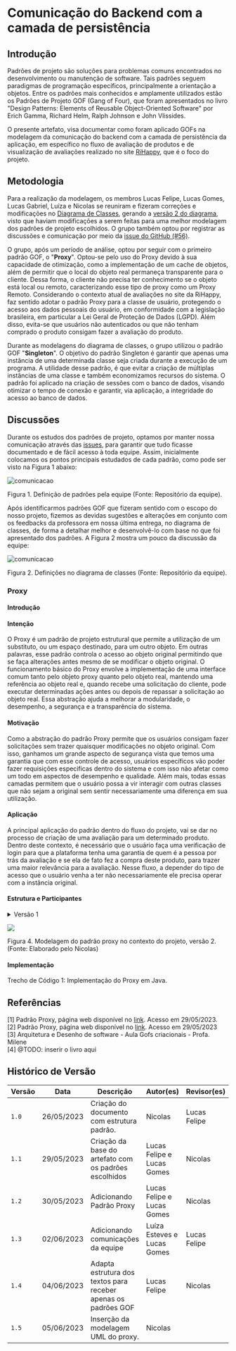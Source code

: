 # Comunicação do Backend com a camada de persistência

## Introdução

Padrões de projeto são soluções para problemas comuns encontrados no desenvolvimento ou manutenção de software. Tais padrões seguem paradigmas de programação específicos, principalmente a orientação a objetos. Entre os padrões mais conhecidos e amplamente utilizados estão os Padrões de Projeto GOF (Gang of Four), que foram apresentados no livro "Design Patterns: Elements of Reusable Object-Oriented Software" por Erich Gamma, Richard Helm, Ralph Johnson e John Vlissides.

O presente artefato, visa documentar como foram aplicado GOFs na modelagem da comunicação do backend com a camada de persistência da aplicação, em específico no fluxo de avaliação de produtos e de visualização de avaliações realizado no site [RiHappy](https://rihappy.com.br), que é o foco do projeto.

## Metodologia

Para a realização da modelagem, os membros Lucas Felipe, Lucas Gomes, Lucas Gabriel, Luíza e Nicolas se reuniram e fizeram correções e modificações no [Diagrama de Classes](../../2.modelagem/estatica/diagramadeclasses.md), gerando a [versão 2 do diagrama](../../2.modelagem/estatica/diagramadeclasses.md#versão-2), visto que haviam modificações a serem feitas para uma melhor modelagem dos padrões de projeto escolhidos. O grupo também optou por registrar as discussões e comunicação por meio da [issue do GitHub (#56)](https://github.com/UnBArqDsw2023-1/2023.1_G5_ProjetoRiHappy/issues/56).

O grupo, após um período de análise, optou por seguir com o primeiro padrão GOF, o "**Proxy**". Optou-se pelo uso do Proxy devido à sua capacidade de otimização, como a implementação de um cache de objetos, além de permitir que o local do objeto real permaneça transparente para o cliente. Dessa forma, o cliente não precisa ter conhecimento se o objeto está local ou remoto, caracterizando esse tipo de proxy como um Proxy Remoto. Considerando o contexto atual de avaliações no site da RiHappy, faz sentido adotar o padrão Proxy para a classe de usuário, protegendo o acesso aos dados pessoais do usuário, em conformidade com a legislação brasileira, em particular a Lei Geral de Proteção de Dados (LGPD). Além disso, evita-se que usuários não autenticados ou que não tenham comprado o produto consigam fazer a avaliação do produto.

Durante as modelagens do diagrama de classes, o grupo utilizou o padrão GOF "**Singleton**". O objetivo do padrão Singleton é garantir que apenas uma instância de uma determinada classe seja criada durante a execução de um programa. A utilidade desse padrão, é que evitar a criação de múltiplas instâncias de uma classe e também economizamos recursos do sistema. O padrão foi aplicado na criação de sessões com o banco de dados, visando otimizar o tempo de conexão e garantir, via aplicação, a integridade do acesso ao banco de dados.

<!-- Comentei essa parte porque ainda não usamos o Abstract Factory, pelo que conversamos com a professora. -->
<!-- Outro padrão que também foi bastante revisado e utilizado durante as modelagens foi o padrão "**Abstract Factory**". O objetivo principal do padrão Abstract Factory é abstrair a criação de objetos, permitindo que o código do cliente fique desacoplado das classes concretas específicas que estão sendo criadas. Isso promove a modularidade, a flexibilidade e a extensibilidade do sistema, tornando mais fácil adicionar novas variantes de produtos sem modificar o código existente. -->

## Discussões

Durante os estudos dos padrões de projeto, optamos por manter nossa comunicação através das [issues](https://github.com/UnBArqDsw2023-1/2023.1_G5_ProjetoRiHappy/issues/56), para garantir que tudo ficasse documentado e de fácil acesso à toda equipe. Assim, inicialmente colocamos os pontos principais estudados de cada padrão, como pode ser visto na Figura 1 abaixo:

![comunicacao](assets/padroes.png)
  
<p class="legenda">  Figura 1. Definição de padrões pela equipe (Fonte: Repositório da equipe). </p>

Após identificarmos padrões GOF que fizeram sentido com o escopo do nosso projeto, fizemos as devidas sugestões e alterações em conjunto com os feedbacks da professora em nossa última entrega, no diagrama de classes, de forma a detalhar melhor e desenvolvê-lo com base no que foi apresentado dos padrões. A Figura 2 mostra um pouco da discussão da equipe:

![comunicacao](assets/padroes2.png)
  
<p class="legenda"> Figura 2. Definições no diagrama de classes (Fonte: Repositório da equipe). </p>

### Proxy

#### Introdução

<!-- @TODO: inserir aqui uma junção dessas partes de baixo, uma explicação sobre o padrão mesmo. -->

#### Intenção

<!-- @TODO:  você pode passar essa parte para a introdução? A intenção é mais sucinta, algo como: intenção = acessar os atributos de uma classe sem expor sua implementação completa -->
O Proxy é um padrão de projeto estrutural que permite a utilização de um substituto, ou um espaço destinado, para um outro objeto. Em outras palavras, esse padrão controla o acesso ao objeto original permitindo que se faça alterações antes mesmo de se modificar o objeto original. O funcionamento básico do Proxy envolve a implementação de uma interface comum tanto pelo objeto proxy quanto pelo objeto real, mantendo uma referência ao objeto real e, quando recebe uma solicitação do cliente, pode executar determinadas ações antes ou depois de repassar a solicitação ao objeto real. Essa abstração ajuda a melhorar a modularidade, o desempenho, a segurança e a transparência do sistema.

#### Motivação

<!-- @TODO: essa parte aqui também é mais sucinta, essa parte aqui pode ir pra introdução. Seria algo como: Controlar o acesso aos dados pessoais do usuário na hora de realizar uma avaliação -->
Como a abstração do padrão Proxy permite que os usuários consigam fazer solicitações sem trazer quaisquer modificações no objeto original. Com isso, ganhamos um grande aspecto de segurança vista que temos uma garantia que com esse controle de acesso, usuários específicos vão poder fazer requisições especificas dentro do sistema e com isso não afetar como um todo em aspectos de desempenho e qualidade. Além mais, todas essas camadas permitem que o usuário possa a vir interagir com outras classes que não sejam a original sem sentir necessariamente uma diferença em sua utilização.

#### Aplicação

A principal aplicação do padrão dentro do fluxo do projeto, vai se dar no processo de criação de uma avaliação para um determinado produto. Dentro deste contexto, é necessário que o usuário faça uma verificação de login para que a plataforma tenha uma garantia de quem é a pessoa por trás da avaliação e se ela de fato fez a compra deste produto, para trazer uma maior relevância para a avaliação. Nesse fluxo, a depender do tipo de acesso que o usuário venha a ter não necessariamente ele precisa operar com a instância original.

#### Estrutura e Participantes

<details>
<summary> Versão 1 </summary>

![](./assets/gof/4804.png)
<p class="legenda">Figura 3. Primeira versão, em baixa fidelidade, da modelagem do padrão proxy. (Fonte: Elaborado pelo Nicolas)</p>
</details>

![](assets/usuario-proxy.png)
<p class="legenda">Figura 4. Modelagem do padrão proxy no contexto do projeto, versão 2. (Fonte: Elaborado pelo Nicolas) </p>

#### Implementação

[](pseudoCodigoProxy.java ':include :type=code')
<p class="legenda">Trecho de Código 1: Implementação do Proxy em Java.</p>

## Referências

[1] Padrão Proxy, página web disponível no [link](https://refactoring.guru/pt-br/design-patterns/proxy). Acesso em 29/05/2023. <br>
[2] Padrão Proxy, página web disponível no [link](https://diogomoreira.gitbook.io/padroes-de-projeto/padrao-proxy). Acesso em 29/05/2023 <br>
[3] Arquitetura e Desenho de software - Aula Gofs criacionais - Profa. Milene <br/>
[4] @TODO: inserir o livro aqui  

## Histórico de Versão

| Versão | Data | Descrição | Autor(es) | Revisor(es) |
|--------|------|-----------|-----------|-------------|
| `1.0`  | 26/05/2023 | Criação do documento com estrutura padrão.          | Nicolas   | Lucas Felipe            |
| `1.1`  | 29/05/2023 | Criação da base do artefato com os padrões escolhidos        | Lucas Felipe e Lucas Gomes   | Nicolas            |
| `1.2`  | 30/05/2023 | Adicionando Padrão Proxy       | Lucas Felipe e Lucas Gomes   | Nicolas            |
| `1.3`  | 02/06/2023 | Adicionando comunicações da equipe       | Luíza Esteves e Lucas Gomes   | Lucas Felipe    |
| `1.4`  | 04/06/2023 | Adapta estrutura dos textos para receber apenas os padrões GOF       | Lucas Felipe   | Nicolas     |
| `1.5`  | 05/06/2023 | Inserção da modelagem UML do proxy. | Nicolas |
